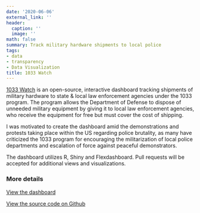 ```yaml
---
date: '2020-06-06'
external_link: ''
header:
  caption: ''
  image: ''
math: false
summary: Track military hardware shipments to local police
tags:
- data
- transparency
- Data Visualization
title: 1033 Watch
---
```

[1033 Watch](https://rozzi.shinyapps.io/1033watch/) is an open-source, interactive dashboard tracking shipments of military hardware to state & local law enforcement agencies under the 1033 program.
The program allows the Department of Defense to dispose of unneeded military equipment by giving it to local law enforcement agencies, who receive the equipment for free but must cover the cost of shipping.

I was motivated to create the dashboard amid the demonstrations and protests taking place within the US regarding police brutality, as many have criticized the 1033 program for encouraging the militarization of local police departments and escalation of force against peaceful demonstrators.

The dashboard utilizes R, Shiny and Flexdashboard. Pull requests will be accepted for additional views and visualizations.



### More details

[View the dashboard](https://rozzi.shinyapps.io/1033watch/)

[View the source code on Github](https://github.com/gavinrozzi/1033-watch)
